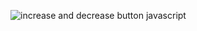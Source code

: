 
![increase and decrease button javascript](https://user-images.githubusercontent.com/85804624/196005757-c8f5b449-018b-4b64-8a50-e0f3765facd9.gif)
